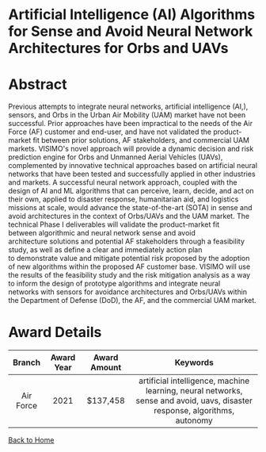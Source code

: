 
Artificial Intelligence (AI) Algorithms for Sense and Avoid Neural Network Architectures for Orbs and UAVs
==========================================================================================================

# Abstract


Previous attempts to integrate neural networks, artificial intelligence (AI,), sensors, and Orbs in the Urban Air Mobility (UAM) market have not been successful. Prior approaches have been impractical to the needs of the Air Force (AF) customer and end-user, and have not validated the product-market fit between prior solutions, AF stakeholders, and commercial UAM markets. VISIMO's novel approach will provide a dynamic decision and risk prediction engine for Orbs and Unmanned Aerial Vehicles (UAVs), complemented by innovative technical approaches based on artificial neural networks that have been tested and successfully applied in other industries and markets. A successful neural network approach, coupled with the design of AI and ML algorithms that can perceive, learn, decide, and act on their own, applied to disaster response, humanitarian aid, and logistics missions at scale, would advance the state-of-the-art (SOTA) in sense and avoid architectures in the context of Orbs/UAVs and the UAM market. The technical Phase I deliverables will validate the product-market fit between algorithmic and neural network sense and avoid architecture solutions and potential AF stakeholders through a feasibility study, as well as define a clear and immediately action plan to demonstrate value and mitigate potential risk proposed by the adoption of new algorithms within the proposed AF customer base. VISIMO will use the results of the feasibility study and the risk mitigation analysis as a way to inform the design of prototype algorithms and integrate neural networks with sensors for avoidance architectures and Orbs/UAVs within the Department of Defense (DoD), the AF, and the commercial UAM market.  

# Award Details

|Branch|Award Year|Award Amount|Keywords|
| :---: | :---: | :---: | :---: |
|Air Force|2021|$137,458|artificial intelligence, machine learning, neural networks, sense and avoid, uavs, disaster response, algorithms, autonomy|
  
  


[Back to Home](https://github.com/chrischow/dod_sbir_awards#1789)